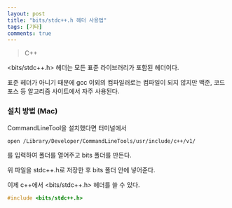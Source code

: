 ```yaml
---
layout: post
title: "bits/stdc++.h 헤더 사용법"
tags: [기타]
comments: true
---
```


> C++

<bits/stdc++.h> 헤더는 모든 표준 라이브러리가 포함된 헤더이다.

표준 헤더가 아니기 때문에 gcc 이외의 컴파일러로는 컴파일이 되지 않지만 백준, 코드포스 등 알고리즘 사이트에서 자주 사용된다.

### 설치 방법 (Mac)

CommandLineTool을 설치했다면 터미널에서 
```bash
open /Library/Developer/CommandLineTools/usr/include/c++/v1/
```
를 입력하여 폴더를 열어주고 bits 폴더를 만든다.

<script src="https://gist.github.com/raeyoungii/b120649bbe8172c4dd4ada11ac05c355.js"></script>

위 파일을 stdc++.h로 저장한 후 bits 폴더 안에 넣어준다.

이제 c++에서 <bits/stdc++.h> 헤더를 쓸 수 있다.
```c++
#include <bits/stdc++.h>
```
